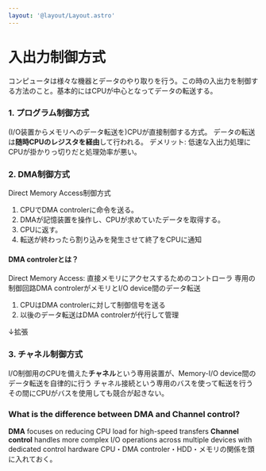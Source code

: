 ```yaml
---
layout: '@layout/Layout.astro'
---
```

# 入出力制御方式
コンピュータは様々な機器とデータのやり取りを行う。この時の入出力を制御する方法のこと。基本的にはCPUが中心となってデータの転送する。

### 1. プログラム制御方式
(I/O装置からメモリへのデータ転送を)CPUが直接制御する方式。
データの転送は**随時CPUのレジスタを経由**して行われる。
デメリット: 低速な入出力処理にCPUが掛かりっ切りだと処理効率が悪い。

### 2. DMA制御方式
Direct Memory Access制御方式
1. CPUでDMA controlerに命令を送る。
2. DMAが記憶装置を操作し、CPUが求めていたデータを取得する。
3. CPUに返す。
4. 転送が終わったら割り込みを発生させて終了をCPUに通知
#### DMA controlerとは？
Direct Memory Access: 直接メモリにアクセスするためのコントローラ
専用の制御回路DMA controlerがメモリとI/O device間のデータ転送
1. CPUはDMA controlerに対して制御信号を送る
2. 以後のデータ転送はDMA controlerが代行して管理

↓拡張

### 3. チャネル制御方式
I/O制御用のCPUを備えた**チャネル**という専用装置が、Memory-I/O device間のデータ転送を自律的に行う
チャネル接続という専用のバスを使って転送を行う
その間にCPUがバスを使用しても競合が起きない。
### What is the difference between DMA and Channel control?
**DMA** focuses on reducing CPU load for high-speed transfers
**Channel control** handles more complex I/O operations across multiple devices with dedicated control hardware
CPU・DMA controler・HDD・メモリの関係を頭に入れておく。